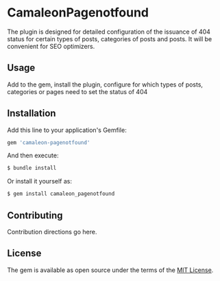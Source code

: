 # CamaleonPagenotfound
The plugin is designed for detailed configuration of the issuance of 404 status for certain types of posts, categories of posts and posts. It will be convenient for SEO optimizers.

## Usage
Add to the gem, install the plugin, configure for which types of posts, categories or pages need to set the status of 404

## Installation
Add this line to your application's Gemfile:

```ruby
gem 'camaleon-pagenotfound'
```

And then execute:
```bash
$ bundle install
```

Or install it yourself as:
```bash
$ gem install camaleon_pagenotfound
```

## Contributing
Contribution directions go here.

## License
The gem is available as open source under the terms of the [MIT License](http://opensource.org/licenses/MIT).
